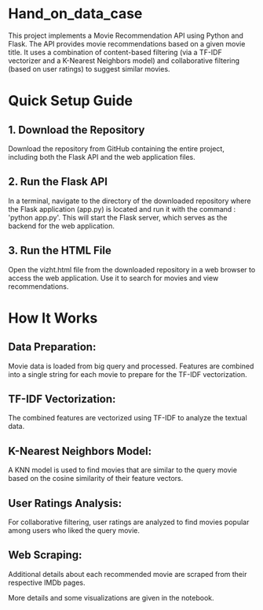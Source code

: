 # Hand_on_data_case
This project implements a Movie Recommendation API using Python and Flask. The API provides movie recommendations based on a given movie title. It uses a combination of content-based filtering (via a TF-IDF vectorizer and a K-Nearest Neighbors model) and collaborative filtering (based on user ratings) to suggest similar movies.

# Quick Setup Guide
## 1. Download the Repository

Download the repository from GitHub containing the entire project, including both the Flask API and the web application files.
## 2. Run the Flask API

In a terminal, navigate to the directory of the downloaded repository where the Flask application (app.py) is located and run it with the command : 'python app.py'. This will start the Flask server, which serves as the backend for the web application.
## 3. Run the HTML File

Open the vizht.html file from the downloaded repository in a web browser to access the web application. Use it to search for movies and view recommendations.

# How It Works

## Data Preparation: 
Movie data is loaded from big query and processed. Features are combined into a single string for each movie to prepare for the TF-IDF vectorization.

## TF-IDF Vectorization: 
The combined features are vectorized using TF-IDF to analyze the textual data.

## K-Nearest Neighbors Model: 
A KNN model is used to find movies that are similar to the query movie based on the cosine similarity of their feature vectors.

## User Ratings Analysis: 
For collaborative filtering, user ratings are analyzed to find movies popular among users who liked the query movie.

## Web Scraping: 
Additional details about each recommended movie are scraped from their respective IMDb pages.



More details and some visualizations are given in the notebook.
